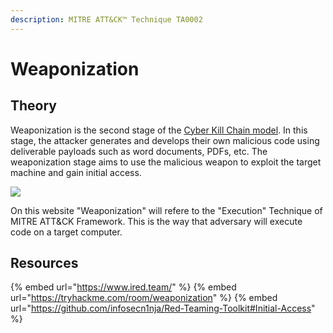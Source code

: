 ```yaml
---
description: MITRE ATT&CK™ Technique TA0002
---
```

# Weaponization

## Theory

Weaponization is the second stage of the [Cyber Kill Chain model](https://www.lockheedmartin.com/en-us/capabilities/cyber/cyber-kill-chain.html). In this stage, the attacker generates and develops their own malicious code using deliverable payloads such as word documents, PDFs, etc. The weaponization stage aims to use the malicious weapon to exploit the target machine and gain initial access.

![](https://hack-army.net/wp-content/uploads/2022/09/weaponization.png)

On this website "Weaponization" will refere to the "Execution" Technique of MITRE ATT&CK Framework.
This is the way that adversary will execute code on a target computer.

## Resources

{% embed url="https://www.ired.team/" %}
{% embed url="https://tryhackme.com/room/weaponization" %}
{% embed url="https://github.com/infosecn1nja/Red-Teaming-Toolkit#Initial-Access" %}
